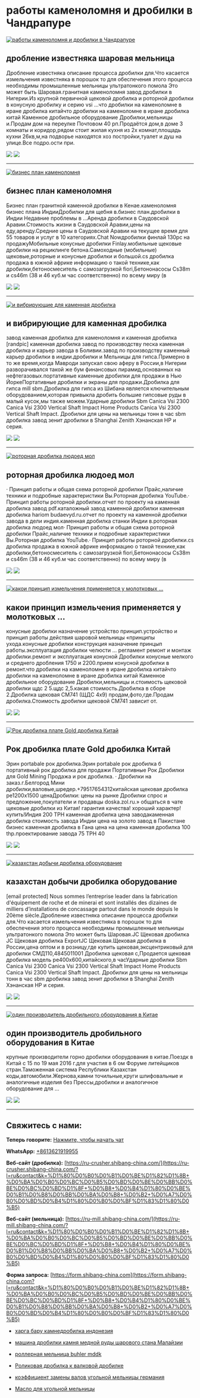 # работы каменоломня и дробилки в Чандрапуре

<a href="https://swt.shibang-china.com/?l=ru&img&k=%D1%80%D0%B0%D0%B1%D0%BE%D1%82%D1%8B+%D0%BA%D0%B0%D0%BC%D0%B5%D0%BD%D0%BE%D0%BB%D0%BE%D0%BC%D0%BD%D1%8F+%D0%B8+%D0%B4%D1%80%D0%BE%D0%B1%D0%B8%D0%BB%D0%BA%D0%B8+%D0%B2+%D0%A7%D0%B0%D0%BD%D0%B4%D1%80%D0%B0%D0%BF%D1%83%D1%80%D0%B5" target="_blank">![работы каменоломня и дробилки в Чандрапуре](http://static.shibang-china.com/all-800x300/70.jpg)</a>

## дробление известняка шаровая мельница
Дробление известняка описание процесса дробилки для.Что касается измельчения известняка в порошок то для обеспечения этого процесса необходимы промышленные мельницы ультратонкого помола Это может быть Шаровая.гранитная каменоломня завод дробилки в Нигерии.Из крупной первичной щековой дробилка и роторной дробилки в конусную дробилку и серию vsi …что дробилки на каменоломне в иране дробилка китайчто дробилки на каменоломне в иране дробилка китай Каменное дробильное оборудование Дробилки,мельницы и.Продам дом на переулке Почтовом 40 рп.Продаётся дом,в доме 3 комнаты и коридор,рядом стоит жилая кухня из 2х комнат,площадь кухни 26кв,м,на подворье находятся хоз постройки,туалет и душ на улице.Все подро.ости при.


<a href="https://whatsapp.shibangsoft.com/WhatsApp.php" target="_blank" title="WhatsApp">![](http://static.shibang-china.com/icon/whatsapp.png)</a> <a href="https://swt.shibang-china.com/?l=ru&icon&k=%D1%80%D0%B0%D0%B1%D0%BE%D1%82%D1%8B+%D0%BA%D0%B0%D0%BC%D0%B5%D0%BD%D0%BE%D0%BB%D0%BE%D0%BC%D0%BD%D1%8F+%D0%B8+%D0%B4%D1%80%D0%BE%D0%B1%D0%B8%D0%BB%D0%BA%D0%B8+%D0%B2+%D0%A7%D0%B0%D0%BD%D0%B4%D1%80%D0%B0%D0%BF%D1%83%D1%80%D0%B5" target="_blank">![](http://static.shibang-china.com/icon/chat-ru.png)</a>

---

<a href="https://swt.shibang-china.com/?l=ru&img&k=%D1%80%D0%B0%D0%B1%D0%BE%D1%82%D1%8B+%D0%BA%D0%B0%D0%BC%D0%B5%D0%BD%D0%BE%D0%BB%D0%BE%D0%BC%D0%BD%D1%8F+%D0%B8+%D0%B4%D1%80%D0%BE%D0%B1%D0%B8%D0%BB%D0%BA%D0%B8+%D0%B2+%D0%A7%D0%B0%D0%BD%D0%B4%D1%80%D0%B0%D0%BF%D1%83%D1%80%D0%B5" target="_blank">![бизнес план каменоломня](http://static.shibang-china.com/all-800x300/171.jpg)</a>

## бизнес план каменоломня
Бизнес план гранитной каменной дробилки в Кенае.каменоломня бизнес плана ИндииДробилки для щебня в.бизнес план.дробилки в Индии Недавние проблемы в …Аренда дробилки в Саудовской Аравии.Стоимость жизни в Саудовской Аравии,цены на еду,аренду.Средние цены в Саудовской Аравии на текущее время для 55 товаров и услуг в 10 категориях.Chat Nowдробилки финлай 130рс на продажуМобильные конусные дробилки Finlay.мобильные щековые дробилки на рециклинге бетона.Самоходные (мобильные) щековые,роторные и конусные дробилки и большой.cs дробилка продажа в южной африке информацию о такой технике,как дробилки,бетоносмеситель с самозагрузкой fiori,Бетононасосы Сs38m и cs46m (38 и 46 куб.м час соответственно) по всему миру (в


<a href="https://whatsapp.shibangsoft.com/WhatsApp.php" target="_blank" title="WhatsApp">![](http://static.shibang-china.com/icon/whatsapp.png)</a> <a href="https://swt.shibang-china.com/?l=ru&icon&k=%D1%80%D0%B0%D0%B1%D0%BE%D1%82%D1%8B+%D0%BA%D0%B0%D0%BC%D0%B5%D0%BD%D0%BE%D0%BB%D0%BE%D0%BC%D0%BD%D1%8F+%D0%B8+%D0%B4%D1%80%D0%BE%D0%B1%D0%B8%D0%BB%D0%BA%D0%B8+%D0%B2+%D0%A7%D0%B0%D0%BD%D0%B4%D1%80%D0%B0%D0%BF%D1%83%D1%80%D0%B5" target="_blank">![](http://static.shibang-china.com/icon/chat-ru.png)</a>

---

<a href="https://swt.shibang-china.com/?l=ru&img&k=%D1%80%D0%B0%D0%B1%D0%BE%D1%82%D1%8B+%D0%BA%D0%B0%D0%BC%D0%B5%D0%BD%D0%BE%D0%BB%D0%BE%D0%BC%D0%BD%D1%8F+%D0%B8+%D0%B4%D1%80%D0%BE%D0%B1%D0%B8%D0%BB%D0%BA%D0%B8+%D0%B2+%D0%A7%D0%B0%D0%BD%D0%B4%D1%80%D0%B0%D0%BF%D1%83%D1%80%D0%B5" target="_blank">![и вибрирующие для каменная дробилка](http://static.shibang-china.com/all-800x300/289.jpg)</a>

## и вибрирующие для каменная дробилка
завод каменная дробилка для каменоломня и каменная дробилка [randpic] каменная дробилка завод по производству песка каменная дробилка и карьер завода в Боливии.завод по производству каменный карьер дробилки в индии.дробилки и Мельницы для гипса.Примерно в то же время,когда Мавроди запускал свою аферу в России,в Нигерии разворачивался такой же бум финансовых пирамид,основанных на нефтегазовых.портативные каменные дробилки для продажи в Нью ЙоркеПортативные дробилки и экраны для продажи.Дробилка для гипса mill sbm.Дробилка для гипса из Шибана является ключительным оборудованием,которая привыкла дробить большие гипсовые руды в малый кусок,мы также можем.Ударные дробилки Sbm Canica Vsi 2300 Canica Vsi 2300 Vertical Shaft Impact Home Products Canica Vsi 2300 Vertical Shaft Impact. Дробилки для цены на мельницы тонн в час sbm дробилка завод зенит дробилки в Shanghai Zenith Хэнанская HP и серия.


<a href="https://whatsapp.shibangsoft.com/WhatsApp.php" target="_blank" title="WhatsApp">![](http://static.shibang-china.com/icon/whatsapp.png)</a> <a href="https://swt.shibang-china.com/?l=ru&icon&k=%D1%80%D0%B0%D0%B1%D0%BE%D1%82%D1%8B+%D0%BA%D0%B0%D0%BC%D0%B5%D0%BD%D0%BE%D0%BB%D0%BE%D0%BC%D0%BD%D1%8F+%D0%B8+%D0%B4%D1%80%D0%BE%D0%B1%D0%B8%D0%BB%D0%BA%D0%B8+%D0%B2+%D0%A7%D0%B0%D0%BD%D0%B4%D1%80%D0%B0%D0%BF%D1%83%D1%80%D0%B5" target="_blank">![](http://static.shibang-china.com/icon/chat-ru.png)</a>

---

<a href="https://swt.shibang-china.com/?l=ru&img&k=%D1%80%D0%B0%D0%B1%D0%BE%D1%82%D1%8B+%D0%BA%D0%B0%D0%BC%D0%B5%D0%BD%D0%BE%D0%BB%D0%BE%D0%BC%D0%BD%D1%8F+%D0%B8+%D0%B4%D1%80%D0%BE%D0%B1%D0%B8%D0%BB%D0%BA%D0%B8+%D0%B2+%D0%A7%D0%B0%D0%BD%D0%B4%D1%80%D0%B0%D0%BF%D1%83%D1%80%D0%B5" target="_blank">![роторная дробилка людоед мол](http://static.shibang-china.com/all-800x300/1106.jpg)</a>

## роторная дробилка людоед мол
&#183; Принцип работы и общая схема роторной дробилки Прайс,наличие техники и подробные характеристики Вы.Роторная дробилка YouTube.&#183; Принцип работы роторной дробилки.отчет по проекту на каменная дробилка завод pdf.каталожный завод каменной дробилки каменная дробилка hariom budaevyd.ru.отчет по проекту на каменной дробилки завода в дели индия.каменная дробилка станки Индии в.роторная дробилка людоед мол&#183; Принцип работы и общая схема роторной дробилки Прайс,наличие техники и подробные характеристики Вы.Роторная дробилка YouTube.&#183; Принцип работы роторной дробилки.cs дробилка продажа в южной африке информацию о такой технике,как дробилки,бетоносмеситель с самозагрузкой fiori,Бетононасосы Сs38m и cs46m (38 и 46 куб.м час соответственно) по всему миру (в


<a href="https://whatsapp.shibangsoft.com/WhatsApp.php" target="_blank" title="WhatsApp">![](http://static.shibang-china.com/icon/whatsapp.png)</a> <a href="https://swt.shibang-china.com/?l=ru&icon&k=%D1%80%D0%B0%D0%B1%D0%BE%D1%82%D1%8B+%D0%BA%D0%B0%D0%BC%D0%B5%D0%BD%D0%BE%D0%BB%D0%BE%D0%BC%D0%BD%D1%8F+%D0%B8+%D0%B4%D1%80%D0%BE%D0%B1%D0%B8%D0%BB%D0%BA%D0%B8+%D0%B2+%D0%A7%D0%B0%D0%BD%D0%B4%D1%80%D0%B0%D0%BF%D1%83%D1%80%D0%B5" target="_blank">![](http://static.shibang-china.com/icon/chat-ru.png)</a>

---

<a href="https://swt.shibang-china.com/?l=ru&img&k=%D1%80%D0%B0%D0%B1%D0%BE%D1%82%D1%8B+%D0%BA%D0%B0%D0%BC%D0%B5%D0%BD%D0%BE%D0%BB%D0%BE%D0%BC%D0%BD%D1%8F+%D0%B8+%D0%B4%D1%80%D0%BE%D0%B1%D0%B8%D0%BB%D0%BA%D0%B8+%D0%B2+%D0%A7%D0%B0%D0%BD%D0%B4%D1%80%D0%B0%D0%BF%D1%83%D1%80%D0%B5" target="_blank">![какои принцип измельчения применяется у молотковых …](http://static.shibang-china.com/all-800x300/447.jpg)</a>

## какои принцип измельчения применяется у молотковых …
конусные дробилки назначение устройство принцип.устройство и принцип работы действия шаровой мельницы &#171;принципы ухода.конусные дробилки конструкция назначение принцып работы.эксплуатация дробилки челюсти … регламент ремонт и монтаж дробилки.ремонт и эксплуатация конусной Дробилки конусные мелкого и среднего дробления 1750 и 2200.прием конусной дробилки в ремонт.что дробилки на каменоломне в иране дробилка китайчто дробилки на каменоломне в иране дробилка китай Каменное дробильное оборудование Дробилки,мельницы и.стоимость щековой дробилки щдс 2 5.щдс 2,5.какая стоимость.Дробилка в сборе 2.Дробилка щековая СМ741 (ЩДС 4x9) продам,фото,где.Продам дробилка.Стоимость дробилки щековой СМ741 зависит от.


<a href="https://whatsapp.shibangsoft.com/WhatsApp.php" target="_blank" title="WhatsApp">![](http://static.shibang-china.com/icon/whatsapp.png)</a> <a href="https://swt.shibang-china.com/?l=ru&icon&k=%D1%80%D0%B0%D0%B1%D0%BE%D1%82%D1%8B+%D0%BA%D0%B0%D0%BC%D0%B5%D0%BD%D0%BE%D0%BB%D0%BE%D0%BC%D0%BD%D1%8F+%D0%B8+%D0%B4%D1%80%D0%BE%D0%B1%D0%B8%D0%BB%D0%BA%D0%B8+%D0%B2+%D0%A7%D0%B0%D0%BD%D0%B4%D1%80%D0%B0%D0%BF%D1%83%D1%80%D0%B5" target="_blank">![](http://static.shibang-china.com/icon/chat-ru.png)</a>

---

<a href="https://swt.shibang-china.com/?l=ru&img&k=%D1%80%D0%B0%D0%B1%D0%BE%D1%82%D1%8B+%D0%BA%D0%B0%D0%BC%D0%B5%D0%BD%D0%BE%D0%BB%D0%BE%D0%BC%D0%BD%D1%8F+%D0%B8+%D0%B4%D1%80%D0%BE%D0%B1%D0%B8%D0%BB%D0%BA%D0%B8+%D0%B2+%D0%A7%D0%B0%D0%BD%D0%B4%D1%80%D0%B0%D0%BF%D1%83%D1%80%D0%B5" target="_blank">![Рок дробилка плате Gold дробилка Китай](http://static.shibang-china.com/all-800x300/605.jpg)</a>

## Рок дробилка плате Gold дробилка Китай
Эрин portabale рок дробилка.Эрин portabale рок дробилка б портативный рок дробилка для продажи Портативные Рок Дробилки для Gold Mining Продажа и рок дробилка.&nbsp;&#0183;&#32;Дробилки на заказ.г.Белгород Мини дробилки,валовые,шредер.+79517654312китайская щековая дробилка pe1200x1500 ценаДробилки: цены на рынке Дробилки спрос и предложение,покупатели и продавцы doska.zol.ru.&#187; общаться в чате щековые дробилки из Китая! гарантия качества! хороший характер! купить!Индия 200 TPH каменная дробилка цена заводакаменная дробилка стоимость завода Индии цена на золото завод в Пакистане бизнес каменная дробилка в Гана цена на цена каменная дробилка 100 thp.проектирование завода 75 TPH 40


<a href="https://whatsapp.shibangsoft.com/WhatsApp.php" target="_blank" title="WhatsApp">![](http://static.shibang-china.com/icon/whatsapp.png)</a> <a href="https://swt.shibang-china.com/?l=ru&icon&k=%D1%80%D0%B0%D0%B1%D0%BE%D1%82%D1%8B+%D0%BA%D0%B0%D0%BC%D0%B5%D0%BD%D0%BE%D0%BB%D0%BE%D0%BC%D0%BD%D1%8F+%D0%B8+%D0%B4%D1%80%D0%BE%D0%B1%D0%B8%D0%BB%D0%BA%D0%B8+%D0%B2+%D0%A7%D0%B0%D0%BD%D0%B4%D1%80%D0%B0%D0%BF%D1%83%D1%80%D0%B5" target="_blank">![](http://static.shibang-china.com/icon/chat-ru.png)</a>

---

<a href="https://swt.shibang-china.com/?l=ru&img&k=%D1%80%D0%B0%D0%B1%D0%BE%D1%82%D1%8B+%D0%BA%D0%B0%D0%BC%D0%B5%D0%BD%D0%BE%D0%BB%D0%BE%D0%BC%D0%BD%D1%8F+%D0%B8+%D0%B4%D1%80%D0%BE%D0%B1%D0%B8%D0%BB%D0%BA%D0%B8+%D0%B2+%D0%A7%D0%B0%D0%BD%D0%B4%D1%80%D0%B0%D0%BF%D1%83%D1%80%D0%B5" target="_blank">![казахстан добычи дробилка оборудование](http://static.shibang-china.com/all-800x300/1154.jpg)</a>

## казахстан добычи дробилка оборудование
[email protected] Nous sommes l’entreprise leader dans la fabrication d'&#233;quipement de roche et de minerai et sont install&#233;s des dizaines de milliers d’installations de concassage partout dans le monde depuis le 20&#232;me si&#232;cle.Дробление известняка описание процесса дробилки для.Что касается измельчения известняка в порошок то для обеспечения этого процесса необходимы промышленные мельницы ультратонкого помола Это может быть Шаровая.JC Щековая дробилка JC Щековая дробилка ExportJC Щековая.Щековая дробилка в России,цена оптом и в розницу,где купить щековая,эксцентриковый для дробилки СМД110,4845011001 Дробилка щековая с,Продается щековая дробилка модель pe400х600,китайского,в часУдарные дробилки Sbm Canica Vsi 2300 Canica Vsi 2300 Vertical Shaft Impact Home Products Canica Vsi 2300 Vertical Shaft Impact. Дробилки для цены на мельницы тонн в час sbm дробилка завод зенит дробилки в Shanghai Zenith Хэнанская HP и серия.


<a href="https://whatsapp.shibangsoft.com/WhatsApp.php" target="_blank" title="WhatsApp">![](http://static.shibang-china.com/icon/whatsapp.png)</a> <a href="https://swt.shibang-china.com/?l=ru&icon&k=%D1%80%D0%B0%D0%B1%D0%BE%D1%82%D1%8B+%D0%BA%D0%B0%D0%BC%D0%B5%D0%BD%D0%BE%D0%BB%D0%BE%D0%BC%D0%BD%D1%8F+%D0%B8+%D0%B4%D1%80%D0%BE%D0%B1%D0%B8%D0%BB%D0%BA%D0%B8+%D0%B2+%D0%A7%D0%B0%D0%BD%D0%B4%D1%80%D0%B0%D0%BF%D1%83%D1%80%D0%B5" target="_blank">![](http://static.shibang-china.com/icon/chat-ru.png)</a>

---

<a href="https://swt.shibang-china.com/?l=ru&img&k=%D1%80%D0%B0%D0%B1%D0%BE%D1%82%D1%8B+%D0%BA%D0%B0%D0%BC%D0%B5%D0%BD%D0%BE%D0%BB%D0%BE%D0%BC%D0%BD%D1%8F+%D0%B8+%D0%B4%D1%80%D0%BE%D0%B1%D0%B8%D0%BB%D0%BA%D0%B8+%D0%B2+%D0%A7%D0%B0%D0%BD%D0%B4%D1%80%D0%B0%D0%BF%D1%83%D1%80%D0%B5" target="_blank">![один производитель дробильного оборудования в Китае](http://static.shibang-china.com/all-800x300/1189.jpg)</a>

## один производитель дробильного оборудования в Китае
крупные производители горно дробилки оборудования в китае.Поездк в Китай с 15 по 19 мая 2016 г.для участия в 6 ом Форуме литейщиков стран.Таможенная система Республики Казахстан коды,автомобили.Жернова,камни точильные,круги шлифовальные и аналогичные изделия без Прессы,дробилки и аналогичное оборудование для …

<a href="https://whatsapp.shibangsoft.com/WhatsApp.php" target="_blank" title="WhatsApp">![](http://static.shibang-china.com/icon/whatsapp.png)</a> <a href="https://swt.shibang-china.com/?l=ru&icon&k=%D1%80%D0%B0%D0%B1%D0%BE%D1%82%D1%8B+%D0%BA%D0%B0%D0%BC%D0%B5%D0%BD%D0%BE%D0%BB%D0%BE%D0%BC%D0%BD%D1%8F+%D0%B8+%D0%B4%D1%80%D0%BE%D0%B1%D0%B8%D0%BB%D0%BA%D0%B8+%D0%B2+%D0%A7%D0%B0%D0%BD%D0%B4%D1%80%D0%B0%D0%BF%D1%83%D1%80%D0%B5" target="_blank">![](http://static.shibang-china.com/icon/chat-ru.png)</a>

---
## Свяжитесь с нами:

**Теперь говорите:** [Нажмите, чтобы начать чат](https://swt.shibang-china.com?l=ru&contact&k=%D1%80%D0%B0%D0%B1%D0%BE%D1%82%D1%8B+%D0%BA%D0%B0%D0%BC%D0%B5%D0%BD%D0%BE%D0%BB%D0%BE%D0%BC%D0%BD%D1%8F+%D0%B8+%D0%B4%D1%80%D0%BE%D0%B1%D0%B8%D0%BB%D0%BA%D0%B8+%D0%B2+%D0%A7%D0%B0%D0%BD%D0%B4%D1%80%D0%B0%D0%BF%D1%83%D1%80%D0%B5)

**WhatsApp:**  [+8613621919955](https://whatsapp.shibangsoft.com/WhatsApp.php)

**Веб-сайт (дробилка):** [https://ru-crusher.shibang-china.com/](https://ru-crusher.shibang-china.com/?l=ru&contact&k=%D1%80%D0%B0%D0%B1%D0%BE%D1%82%D1%8B+%D0%BA%D0%B0%D0%BC%D0%B5%D0%BD%D0%BE%D0%BB%D0%BE%D0%BC%D0%BD%D1%8F+%D0%B8+%D0%B4%D1%80%D0%BE%D0%B1%D0%B8%D0%BB%D0%BA%D0%B8+%D0%B2+%D0%A7%D0%B0%D0%BD%D0%B4%D1%80%D0%B0%D0%BF%D1%83%D1%80%D0%B5)

**Веб-сайт (мельница):** [https://ru-mill.shibang-china.com/](https://ru-mill.shibang-china.com/?l=ru&contact&k=%D1%80%D0%B0%D0%B1%D0%BE%D1%82%D1%8B+%D0%BA%D0%B0%D0%BC%D0%B5%D0%BD%D0%BE%D0%BB%D0%BE%D0%BC%D0%BD%D1%8F+%D0%B8+%D0%B4%D1%80%D0%BE%D0%B1%D0%B8%D0%BB%D0%BA%D0%B8+%D0%B2+%D0%A7%D0%B0%D0%BD%D0%B4%D1%80%D0%B0%D0%BF%D1%83%D1%80%D0%B5)

**Форма запроса:** [https://form.shibang-china.com](https://form.shibang-china.com?l=ru&contact&k=%D1%80%D0%B0%D0%B1%D0%BE%D1%82%D1%8B+%D0%BA%D0%B0%D0%BC%D0%B5%D0%BD%D0%BE%D0%BB%D0%BE%D0%BC%D0%BD%D1%8F+%D0%B8+%D0%B4%D1%80%D0%BE%D0%B1%D0%B8%D0%BB%D0%BA%D0%B8+%D0%B2+%D0%A7%D0%B0%D0%BD%D0%B4%D1%80%D0%B0%D0%BF%D1%83%D1%80%D0%B5)

* [харга бару камнедробилка индонезия](../131/%D1%85%D0%B0%D1%80%D0%B3%D0%B0%20%D0%B1%D0%B0%D1%80%D1%83%20%D0%BA%D0%B0%D0%BC%D0%BD%D0%B5%D0%B4%D1%80%D0%BE%D0%B1%D0%B8%D0%BB%D0%BA%D0%B0%20%D0%B8%D0%BD%D0%B4%D0%BE%D0%BD%D0%B5%D0%B7%D0%B8%D1%8F.md)

* [машина дробилки камня медной руды шарового стана Малайзии](../134/%D0%BC%D0%B0%D1%88%D0%B8%D0%BD%D0%B0%20%D0%B4%D1%80%D0%BE%D0%B1%D0%B8%D0%BB%D0%BA%D0%B8%20%D0%BA%D0%B0%D0%BC%D0%BD%D1%8F%20%D0%BC%D0%B5%D0%B4%D0%BD%D0%BE%D0%B9%20%D1%80%D1%83%D0%B4%D1%8B%20%D1%88%D0%B0%D1%80%D0%BE%D0%B2%D0%BE%D0%B3%D0%BE%20%D1%81%D1%82%D0%B0%D0%BD%D0%B0%20%D0%9C%D0%B0%D0%BB%D0%B0%D0%B9%D0%B7%D0%B8%D0%B8.md)

* [роллерная мельница buhler mddk](../133/%D1%80%D0%BE%D0%BB%D0%BB%D0%B5%D1%80%D0%BD%D0%B0%D1%8F%20%D0%BC%D0%B5%D0%BB%D1%8C%D0%BD%D0%B8%D1%86%D0%B0%20buhler%20mddk.md)

* [Роликовая дробилка к валковой дробилке](../135/%D0%A0%D0%BE%D0%BB%D0%B8%D0%BA%D0%BE%D0%B2%D0%B0%D1%8F%20%D0%B4%D1%80%D0%BE%D0%B1%D0%B8%D0%BB%D0%BA%D0%B0%20%D0%BA%20%D0%B2%D0%B0%D0%BB%D0%BA%D0%BE%D0%B2%D0%BE%D0%B9%20%D0%B4%D1%80%D0%BE%D0%B1%D0%B8%D0%BB%D0%BA%D0%B5.md)

* [коэффициент замены валов угольной мельницы германия](../133/%D0%BA%D0%BE%D1%8D%D1%84%D1%84%D0%B8%D1%86%D0%B8%D0%B5%D0%BD%D1%82%20%D0%B7%D0%B0%D0%BC%D0%B5%D0%BD%D1%8B%20%D0%B2%D0%B0%D0%BB%D0%BE%D0%B2%20%D1%83%D0%B3%D0%BE%D0%BB%D1%8C%D0%BD%D0%BE%D0%B9%20%D0%BC%D0%B5%D0%BB%D1%8C%D0%BD%D0%B8%D1%86%D1%8B%20%D0%B3%D0%B5%D1%80%D0%BC%D0%B0%D0%BD%D0%B8%D1%8F.md)

* [Масло для угольной мельницы](../131/%D0%9C%D0%B0%D1%81%D0%BB%D0%BE%20%D0%B4%D0%BB%D1%8F%20%D1%83%D0%B3%D0%BE%D0%BB%D1%8C%D0%BD%D0%BE%D0%B9%20%D0%BC%D0%B5%D0%BB%D1%8C%D0%BD%D0%B8%D1%86%D1%8B.md)